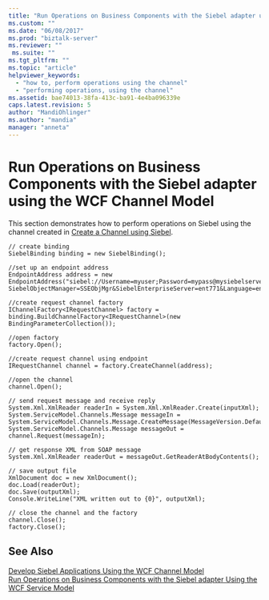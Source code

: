 ```yaml
---
title: "Run Operations on Business Components with the Siebel adapter using the WCF Channel Model | Microsoft Docs"
ms.custom: ""
ms.date: "06/08/2017"
ms.prod: "biztalk-server"
ms.reviewer: ""
 ms.suite: ""
ms.tgt_pltfrm: ""
ms.topic: "article"
helpviewer_keywords: 
  - "how to, perform operations using the channel"
  - "performing operations, using the channel"
ms.assetid: bae74013-38fa-413c-ba91-4e4ba096339e
caps.latest.revision: 5
author: "MandiOhlinger"
ms.author: "mandia"
manager: "anneta"
---
```

# Run Operations on Business Components with the Siebel adapter using the WCF Channel Model
This section demonstrates how to perform operations on Siebel using the channel created in [Create a Channel using Siebel](../../adapters-and-accelerators/adapter-siebel/create-a-channel-using-siebel.md).  
  
```  
// create binding  
SiebelBinding binding = new SiebelBinding();  
  
//set up an endpoint address  
EndpointAddress address = new EndpointAddress("siebel://Username=myuser;Password=mypass@mysiebelserver:1234?SiebelObjectManager=SSEObjMgr&SiebelEnterpriseServer=ent771&Language=enu");  
  
//create request channel factory  
IChannelFactory<IRequestChannel> factory = binding.BuildChannelFactory<IRequestChannel>(new BindingParameterCollection());  
  
//open factory  
factory.Open();  
  
//create request channel using endpoint  
IRequestChannel channel = factory.CreateChannel(address);  
  
//open the channel  
channel.Open();  
  
// send request message and receive reply  
System.Xml.XmlReader readerIn = System.Xml.XmlReader.Create(inputXml);  
System.ServiceModel.Channels.Message messageIn = System.ServiceModel.Channels.Message.CreateMessage(MessageVersion.Default,action,readerIn);  
System.ServiceModel.Channels.Message messageOut = channel.Request(messageIn);  
  
// get response XML from SOAP message  
System.Xml.XmlReader readerOut = messageOut.GetReaderAtBodyContents();  
  
// save output file  
XmlDocument doc = new XmlDocument();  
doc.Load(readerOut);  
doc.Save(outputXml);  
Console.WriteLine("XML written out to {0}", outputXml);  
  
// close the channel and the factory  
channel.Close();  
factory.Close();  
```  
  
## See Also  
 [Develop Siebel Applications Using the WCF Channel Model](../../adapters-and-accelerators/adapter-siebel/develop-siebel-applications-using-the-wcf-channel-model3.md)   
 [Run Operations on Business Components with the Siebel adapter Using the WCF Service Model](../../adapters-and-accelerators/adapter-siebel/run-operations-on-business-components-with-the-siebel-adapter-using-wcf-service.md)